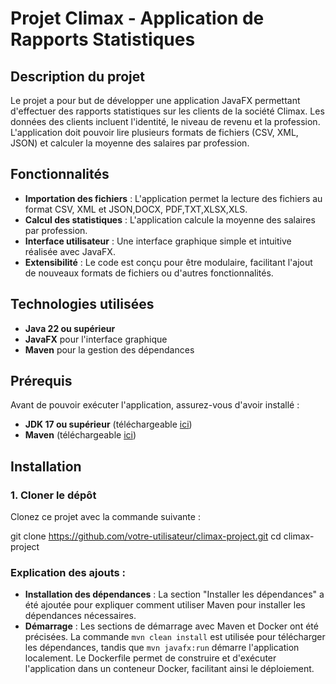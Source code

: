 # Projet Climax - Application de Rapports Statistiques

## Description du projet

Le projet a pour but de développer une application JavaFX permettant d'effectuer des rapports statistiques sur les clients de la société Climax. Les données des clients incluent l'identité, le niveau de revenu et la profession. L'application doit pouvoir lire plusieurs formats de fichiers (CSV, XML, JSON) et calculer la moyenne des salaires par profession.

## Fonctionnalités

- **Importation des fichiers** : L'application permet la lecture des fichiers au format CSV, XML et JSON,DOCX, PDF,TXT,XLSX,XLS.
- **Calcul des statistiques** : L'application calcule la moyenne des salaires par profession.
- **Interface utilisateur** : Une interface graphique simple et intuitive réalisée avec JavaFX.
- **Extensibilité** : Le code est conçu pour être modulaire, facilitant l'ajout de nouveaux formats de fichiers ou d'autres fonctionnalités.

## Technologies utilisées

- **Java 22 ou supérieur**
- **JavaFX** pour l'interface graphique
- **Maven** pour la gestion des dépendances

## Prérequis

Avant de pouvoir exécuter l'application, assurez-vous d'avoir installé :

- **JDK 17 ou supérieur** (téléchargeable [ici](https://adoptopenjdk.net/))
- **Maven** (téléchargeable [ici](https://maven.apache.org/download.cgi))


## Installation

### 1. Cloner le dépôt

Clonez ce projet avec la commande suivante :


git clone https://github.com/votre-utilisateur/climax-project.git
cd climax-project



### Explication des ajouts :

- **Installation des dépendances** : La section "Installer les dépendances" a été ajoutée pour expliquer comment utiliser Maven pour installer les dépendances nécessaires.
- **Démarrage** : Les sections de démarrage avec Maven et Docker ont été précisées. La commande `mvn clean install` est utilisée pour télécharger les dépendances, tandis que `mvn javafx:run` démarre l'application localement. Le Dockerfile permet de construire et d'exécuter l'application dans un conteneur Docker, facilitant ainsi le déploiement.

